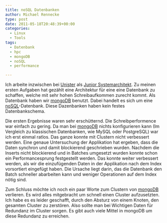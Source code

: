```yaml
---
title: noSQL Datenbanken
author: Michael Rennecke
type: post
date: 2011-05-18T20:48:39+00:00
categories:
  - Linux
  - Tools
tags:
  - Datenbank
  - hpc
  - mongoDB
  - noSQL
  - performance

---
```

Ich arbeite inzwischen bei [Unister][1] als [Junior Systemarchitekt][2]. Zu meinen ersten Aufgaben hat gezählt eine Architektur für eine eine Datenbank zu schaffen, welche mit sehr hohen Schreibaufkommen zurecht kommt. Als Datenbank haben wir [mongoDB][3] benutzt. Dabei handelt es sich um eine [noSQL][4]-Datenbank. Diese Dazenbanken haben kein festes Datenbankschema. 

Die ersten Ergebnisse waren sehr erschütternd. Die Schreibperformence war einfach zu gering. Da man bei [mongoDB][3] nichts konfigurieren kann (Im Vergleich zu klassischen Datenbanken, wie MySQL oder PostgreSQL) war ich erst einmal ratlos. Das ganze konnte mit Clustern nicht verbessert werden. Eine genaue Untersuchung der Applikation hat ergeben, dass die Daten synchron und damit blockierend geschrieben wurden. Nachdem die Inserts nicht blockierend und in Batches umgesetzt wurden konnte schon ein Performancesprung festgestellt werden. Das konnte weiter verbessert werden, als wir die einzufügenden Daten in der Applikation nach dem Index vorsortiert eingefügt haben. Die Ursache liegt darin, das die Datenbank den Batch schneller abarbeiten kann und weniger Operationen auf dem Index nötig sind. 

Zum Schluss möchte ich noch ein paar Worte zum Clustern von [mongoDB][3] verlieren. Es wird alles mitgebracht um schnell einen Cluster aufzusetzten. Ich habe es es leider geschafft, durch den Absturz von einem Knoten, den gesamten Cluster zu zerstören. Also sollte man bei Wichtigen Daten für Redundanz im Cluster sorgen. Es gibt auch viele Mittel in mongoDB um diese Redundanz zu erreichen.

 [1]: http://www.unister.de/
 [2]: http://0rpheus.net/privat/junior-system-architekt
 [3]: http://www.mongodb.org/
 [4]: http://nosql-database.org/